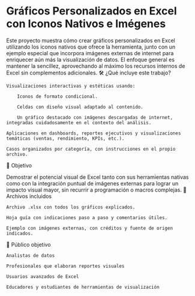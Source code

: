 <h1>Gráficos Personalizados en Excel con Iconos Nativos e Imégenes</h1>

Este proyecto muestra cómo crear gráficos personalizados en Excel utilizando los iconos nativos que ofrece la herramienta, junto con un ejemplo especial que incorpora imágenes externas de internet para enriquecer aún más la visualización de datos. El enfoque general es mantener la sencillez, aprovechando al máximo los recursos internos de Excel sin complementos adicionales.
🛠️ ¿Qué incluye este trabajo?

    Visualizaciones interactivas y estéticas usando:

        Iconos de formato condicional.

        Celdas con diseño visual adaptado al contenido.

        Un gráfico destacado con imágenes descargadas de internet, integradas cuidadosamente en el contexto del análisis.

    Aplicaciones en dashboards, reportes ejecutivos y visualizaciones temáticas (ventas, rendimiento, KPIs, etc.).

    Casos organizados por categoría, con instrucciones en el propio archivo.

🎯 Objetivo

Demostrar el potencial visual de Excel tanto con sus herramientas nativas como con la integración puntual de imágenes externas para lograr un impacto visual mayor, sin recurrir a programación o macros complejas.
📎 Archivos incluidos

    Archivo .xlsx con todos los gráficos explicados.

    Hoja guía con indicaciones paso a paso y comentarios útiles.

    Ejemplo con imágenes externas, con créditos y fuente de origen indicados.

🧠 Público objetivo

    Analistas de datos

    Profesionales que elaboran reportes visuales

    Usuarios avanzados de Excel

    Educadores y estudiantes de herramientas de visualización
